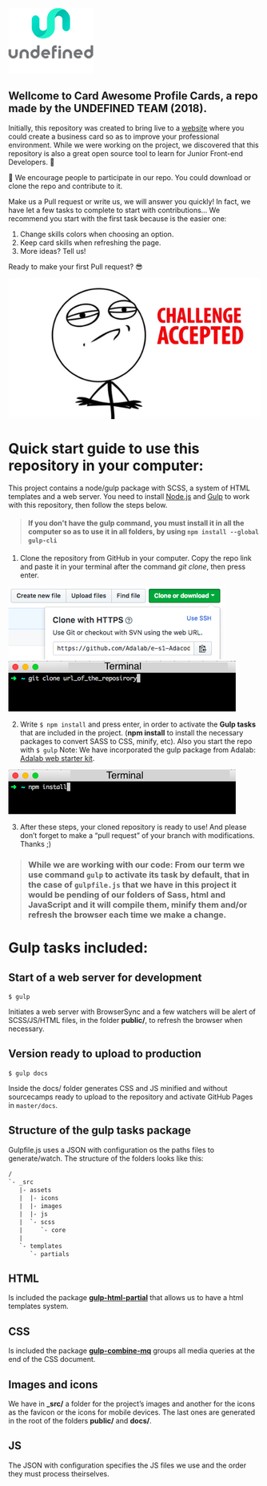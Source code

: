 ![](docs/assets/images/undefined-logo.png)

## Wellcome to Card Awesome Profile Cards, a repo made by the UNDEFINED TEAM (2018).

Initially, this repository was created to bring live to a [website](http://beta.adalab.es/easley-s2-undefined/) where you could create a business card so as to improve your professional environment. While we were working on the project, we discovered that this repository is also a great open source tool to learn for Junior Front-end Developers. 🌈

💪  We encourage people to participate in our repo. You could download or clone the repo and contribute to it.

Make us a Pull request or write us, we will answer you quickly! In fact, we have let a few tasks to complete to start with contributions… We recommend you start with the first task because is the easier one:

1. Change skills colors when choosing an option.
2. Keep card skills when refreshing the page.
3. More ideas? Tell us!

Ready to make your first Pull request? 😎

![](docs/assets/images/challenge.png)

# Quick start guide to use this repository in your computer:

This project contains a node/gulp package with SCSS, a system of HTML templates and a web server. You need to install [Node.js](https://nodejs.org/) and [Gulp](https://gulpjs.com) to work with this repository, then follow the steps below.

>#### If you don't have the gulp command, you must install it in all the computer so as to use it in all folders, by using `npm install --global gulp-cli`

1. Clone the repository from GitHub in your computer. Copy the repo link and paste it in your terminal after the command *git clone*, then press enter.

![](docs/assets/images/url_clone.png)
![](docs/assets/images/git_clone.png)

2. Write `$ npm install` and press enter, in order to activate the **Gulp tasks** that are included in the project. (**npm install** to install the necessary packages to convert SASS to CSS, minify, etc). Also you start the repo with `$ gulp` 
Note: We have incorporated the gulp package from Adalab: [Adalab web starter kit](https://github.com/Adalab/Adalab-web-starter-kit).

![](docs/assets/images/npm_install.png)

3. After these steps, your cloned repository is ready to use! And please don’t forget to make a “pull request” of your branch with modifications. Thanks ;)

> ### While we are working with our code: From our term we use command `gulp` to activate its task by default, that in the case of `gulpfile.js` that we have in this project it would be pending of our folders of Sass, html and JavaScript and it will compile them, minify them and/or refresh the browser each time we make a change.

# Gulp tasks included:

## Start of a web server for development
```
$ gulp
```
Initiates a web server with BrowserSync and a few watchers will be alert of SCSS/JS/HTML files, in the folder **public/**, to refresh the browser when necessary.

## Version ready to upload to production
```
$ gulp docs
```
Inside the docs/ folder generates CSS and JS minified and without sourcecamps ready to upload to the repository and activate GitHub Pages in `master/docs`.

## Structure of the gulp tasks package
Gulpfile.js uses a JSON with configuration os the paths files to generate/watch.
The structure of the folders looks like this:
```
/
`- _src
   |- assets
   |  |- icons
   |  |- images
   |  |- js
   |  `- scss
   |     `- core
   |
   `- templates
      `- partials

```

## HTML
Is included the package [**gulp-html-partial**](https://www.npmjs.com/package/gulp-html-partial) that allows us to have a html templates system.

## CSS
Is included the package [**gulp-combine-mq**](https://www.npmjs.com/package/gulp-combine-mq) groups all media queries at the end of the CSS document.

## Images and icons
We have in **_src/** a folder for the project’s images and another for the icons as the favicon  or the icons for mobile devices. The last ones are generated in the root of the folders **public/** and **docs/**.

## JS
The JSON with configuration specifies the JS files we use and the order they must process theirselves.